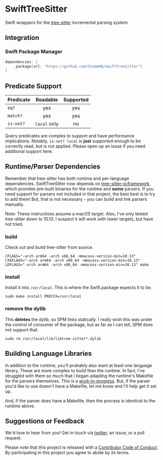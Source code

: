 # SwiftTreeSitter

Swift wrappers for the [tree-sitter](https://tree-sitter.github.io/) incremental parsing system.

## Integration

### Swift Package Manager

```swift
dependencies: [
    .package(url: "https://github.com/ChimeHQ/SwiftTreeSitter")
]
```

## Predicate Support

| Predicate | Readable | Supported |
| ----------|:--------:|:---------:|
| `eq?` | yes | yes |
| `match?`  | yes | yes |
| `is-not?`  | `local` only | no |

Query predicates are complex to support and have performance implications. Notably, `is-not? local` is **just** supported enough to be correctly read, but is not applied. Please open up an issue if you need additional support here.

## Runtime/Parser Dependencies

Remember that tree-sitter has both runtime and per-language dependencies. SwiftTreeSitter now depends on [tree-sitter-xcframework](https://github.com/krzyzanowskim/tree-sitter-xcframework), which provides pre-built binaries for the runtime and **some** parsers. If you need support for parsers not included in that project, the best best is to try to add them! But, that is not necessary - you can build and link parsers manually.

Note: These instructions assume a macOS target. Also, I've only tested tree-sitter down to 10.13. I suspect it will work with lower targets, but have not tried.

### build

Check out and build tree-sitter from source. 

    CFLAGS="-arch arm64 -arch x86_64 -mmacosx-version-min=10.13" CXXFLAGS="-arch arm64 -arch x86_64 -mmacosx-version-min=10.13" LDFLAGS="-arch arm64 -arch x86_64 -mmacosx-version-min=10.13" make

### install

Install it into `/usr/local`. This is where the Swift.package expects it to be.

    sudo make install PREFIX=/usr/local

### remove the dylib

This **deletes** the dylib, so SPM links statically. I really wish this was under the control of consumer of the package, but as far as I can tell, SPM does not support that.

    sudo rm /usr/local/lib/libtree-sitter*.dylib

## Building Language Libraries

In addition to the runtime, you'll probably also want at least one language library. These are more complex to build than the runtime. In fact, I've struggled with them so much that I began adapting the runtime's Makefile for the parsers themselves. This is a [work-in-progress](https://github.com/tree-sitter/tree-sitter/issues/1488). But, if the parser you'd like to use doesn't have a Makefile, let me know and I'll help get it set up.

And, if the parser does have a Makefile, then the process is identical to the runtime above.

## Suggestions or Feedback

We'd love to hear from you! Get in touch via [twitter](https://twitter.com/chimehq), an issue, or a pull request.

Please note that this project is released with a [Contributor Code of Conduct](CODE_OF_CONDUCT.md). By participating in this project you agree to abide by its terms.
